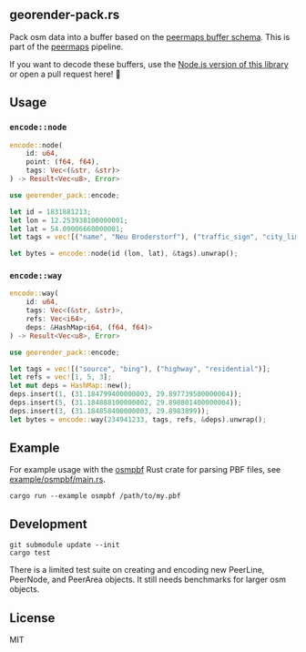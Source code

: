 ## georender-pack.rs

Pack osm data into a buffer based on the [peermaps buffer
schema](https://github.com/peermaps/docs/blob/master/bufferschema.md). This is part of the [peermaps](https://github.com/peermaps/) pipeline.

If you want to decode these buffers, use the [Node.js version of this library](https://github.com/peermaps/georender-pack) or open a pull request here! :tada:


## Usage

### `encode::node`

```rust
encode::node(
    id: u64, 
    point: (f64, f64), 
    tags: Vec<(&str, &str)>
) -> Result<Vec<u8>, Error> 
```

```rust
use georender_pack::encode;

let id = 1831881213;
let lon = 12.253938100000001;
let lat = 54.09006660000001;
let tags = vec![("name", "Neu Broderstorf"), ("traffic_sign", "city_limit")];

let bytes = encode::node(id (lon, lat), &tags).unwrap();
```


### `encode::way`

```rust
encode::way(
    id: u64, 
    tags: Vec<(&str, &str)>,
    refs: Vec<i64>,
    deps: &HashMap<i64, (f64, f64)>
) -> Result<Vec<u8>, Error> 
```

```rust
use georender_pack::encode;

let tags = vec![("source", "bing"), ("highway", "residential")];
let refs = vec![1, 5, 3];
let mut deps = HashMap::new();
deps.insert(1, (31.184799400000003, 29.897739500000004));
deps.insert(5, (31.184888100000002, 29.898801400000004));
deps.insert(3, (31.184858400000003, 29.8983899));
let bytes = encode::way(234941233, tags, refs, &deps).unwrap();
```

## Example

For example usage with the [osmpbf](https://crates.io/crates/osmpbf) Rust crate for parsing PBF files, see
[example/osmpbf/main.rs](example/osmpbf/main.rs).


```
cargo run --example osmpbf /path/to/my.pbf
```

## Development

```
git submodule update --init
cargo test
```

There is a limited test suite on creating and encoding new PeerLine, PeerNode,
and PeerArea objects. It still needs benchmarks for larger osm objects.

## License

MIT
